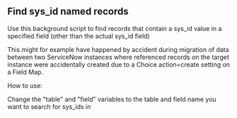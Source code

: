 ## Find sys_id named records

Use this background script to find records that contain a sys_id value in a specified field (other than the actual sys_id field)

This might for example have happened by accident during migration of data between two ServiceNow instances where referenced records on the target instance were accidentally created due to a Choice action=create setting on a Field Map.

How to use:

Change the "table" and "field" variables to the table and field name you want to search for sys_ids in
